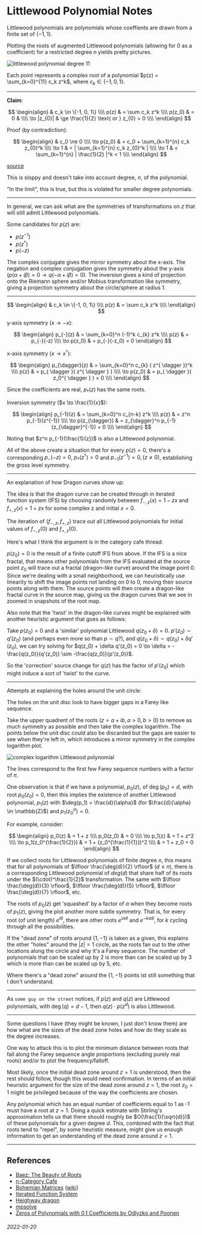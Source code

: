Littlewood Polynomial Notes
===

Littlewood polynomials are polynomials whose coeffients are drawn from
a finite set of $\{-1,1\}$.

Plotting the roots of augmented Littlewood polynomials (allowing for 0 as a coefficient)
for a restricted degree $n$ yields pretty pictures.

![littlewood polynomial degree 11](img/littlewood_d11.png)

Each point represents a complex root of a polynomial $p(z) = \sum_{k=0}^{11} c_k z^k$, where
$c_k \in \{ -1, 0, 1 \}$.

---

**Claim**:

$$
\begin{align}
& c_k \in \{-1, 0, 1\} \\\\
p(z) & = \sum c_k z^k  \\\\
p(z_0) & = 0 & \\\\
\to |z_{0}| & \ge \frac{1}{2} \text{ or } z_{0} = 0 \\\\
\end{align}
$$

Proof (by contradiction):

$$
\begin{align}
& c_0 \ne 0  \\\\
 \to p(z_0) & = c_0 + \sum_{k=1}^{n} c_k z_{0}^k \\\\
 \to 1 & = | \sum_{k=1}^{n} c_k z_{0}^k | \\\\
 \to 1 & < \sum_{k=1}^{n} | \frac{1}{2} |^k < 1 \\\\
\end{align}
$$

[source](https://golem.ph.utexas.edu/category/2009/12/this_weeks_finds_in_mathematic_46.html#c030053)

This is sloppy and doesn't take into account degree, $n$, of the polynomial.

"In the limit", this is true, but this is violated for smaller degree polynomials.

---

In general, we can ask what are the symmetries of transformations on $z$ that will
still admit Littlewood polynomials.

Some candidates for $p(z)$ are:

* $p(z^{-1})$
* $p(z^{\dagger})$
* $p(-z)$

The complex conjugate gives the mirror symmetry about the x-axis.
The negation and complex conjugation gives the symmetry about the y-axis ($p(\alpha + i \beta) = 0 \to q(-\alpha + i \beta)=0$).
The inversion gives a kind of projection onto the Riemann sphere and/or Mobius transformation like
symmetry, giving a projection symmetry about the circle/sphere at radius 1.

---

$$
\begin{align}
& c_k \in \{-1, 0, 1\} \\\\
p(z) & = \sum c_k z^k \\\\
\end{align}
$$

y-axis symmetry ($x \to -x$):

$$
\begin{align}
p_{-}(z) & = \sum_{k=0}^n (-1)^k c_{k} z^k \\\\
p(z) & = p_{-}(-z) \\\\
\to p(z_0) & = p_{-}(-z_0) = 0
\end{align}
$$

x-axis symmetry ($x \to x^{ \dagger }$):

$$
\begin{align}
p_{\dagger}(z) & = \sum_{k=0}^n c_{k} ( z^{ \dagger })^k \\\\
p(z) & = p_{ \dagger }( z^{ \dagger } ) \\\\
\to p(z_0) & = p_{ \dagger }( z_0^{ \dagger } ) = 0 \\\\
\end{align}
$$

Since the coefficients are real, $p_{\dagger}(z)$ has the same roots.

Inversion symmetry ($x \to \frac{1}{x}$):

$$
\begin{align}
p_{-1}(z) & = \sum_{k=0}^n c_{n-k} z^k \\\\
p(z) & = z^n p_{-1}(z^{-1}) \\\\
\to p(z_{\dagger}) & = z_{\dagger}^n p_{-1}(z_{\dagger}^{-1}) = 0 \\\\
\end{align}
$$

Noting that $z^n p_{-1}(\frac{1}{z})$ is also a Littlewood polynomial.

All of the above create a situation that for every $p(z)=0$, there's a corresponding
$p_{-}(-z)=0$, $p_{\dagger}(z^{\dagger})=0$ and $p_{-1}(z^{-1})=0, (z \ne 0)$, establishing
the gross level symmetry.

---

An explanation of how Dragon curves show up:

The idea is that the dragon curve can be created through in iterated
function system (IFS) by choosing randomly between $f_{-,z}(x)=1-zx$ and $f_{+,z}(x)=1+zx$
for some complex z and initial $x=0$.


The iteration of $\{f_{-,z}, f_{+,z}\}$ trace out all Littlewood polynomials for
initial values of $f_{-,z}(0)$ and $f_{+,z}(0)$.

Here's what I think the argument is in the category cafe thread:

$p(z_0)=0$ is the result of a finite cutoff IFS from above.
If the IFS is a nice fractal, that means other polynomials from the IFS evaluated
at the source point $z_0$ will trace out a fractal (dragon-like curve) around the image point 0.
Since we're dealing with a small neighborhood, we can heuristically use linearity
to shift the image points not landing on 0 to 0, moving their source points along with them.
The source points will then create a dragon-like fractal curve in the source map,
giving us the dragon curves that we see in zoomed in snapshots of the root map.

Also note that the 'twist' in the dragon-like curves might be explained with another
heuristic argument that goes as follows:

Take $p(z_0)=0$ and a 'similar' polynomial Littlewood $q(z_0 + \delta) = 0$.
$p'(z_0) \sim  q'(z_0)$ (and perhaps even more so than $p \sim q$?), and
$q(z_0 + \delta) \sim  q(z_0) + \delta q'(z_0)$, we can try solving for
$q(z_0) + \delta q'(z_0) = 0 \to \delta = -\frac{q(z_0)}{q'(z_0)} \sim -\frac{q(z_0)}{p'(z_0)}$.

So the 'correction' source change for $q(z)$ has the factor of $p'(z_0)$ which might induce a
sort of 'twist' to the curve.


---

Attempts at explaining the holes around the unit circle:

The holes on the unit disc look to have bigger gaps in a Farey like sequence.

Take the upper quadrent of the roots ($z = a+ib, a>0, b>0$) to remove as much
symmetry as possible and then take the complex logarithm.
The points below the unit disc could also be discarded but the gaps are easier
to see when they're left in, which introduces a mirror symmetry in the complex
logarithm plot.

![complex logarithm Littlewood polynomial](img/ln_littlewood_d11.png)

The lines correspond to the first few Farey sequence numbers with a factor of $\pi$.

One observation is that if we have a polynomial, $p_0(z)$, of $\deg(p_0) = d$, with
root $p_0(z_0)=0$, then this implies the existence of another Littlewood polynomial,
$p_1(z)$ with $\deg(p_1) = \frac{d}{\alpha}$ (for $\frac{d}{\alpha} \in \mathbb{Z}$)  and $p_1(z_0^{\alpha}) = 0$.

For example, consider:

$$
\begin{align}
 p_0(z) & = 1 + z \\\\
 p_0(z_0) & = 0 \\\\
\to p_1(z) & = 1 + z^2 \\\\
\to p_1(z_0^{\frac{1}{2}}) & = 1 + (z_0^{\frac{1}{1}})^2 \\\\
 & = 1 + z_0 = 0
\end{align}
$$

If we collect roots for Littlewood polynomials of finite degree $n$, this means
that for all polynomials of $\lfloor \frac{\deg(d)}{2} \rfloor$ ($d \le n$), there is a
corresponding Littlewood polynomial of $deg(d)$ that share half of its roots under
the $(\cdot)^\frac{1}{2}$ transformation.
The same with $\lfloor \frac{\deg(d)}{3} \rfloor$, $\lfloor \frac{\deg(d)}{5} \rfloor$,
$\lfloor \frac{\deg(d)}{7} \rfloor$, etc.

The roots of $p_0(z)$ get 'squashed' by a factor of $\alpha$ when they become roots
of $p_1(z)$, giving the plot another more subtle symmetry.
That is, for every root (of unit length)  $e^{i \theta}$, there are other roots $e^{ i \alpha \theta }$
and $e^{ - k \alpha \theta }$, for $k$ cycling through all the possibilities.

If the "dead zone" of roots around $\{ 1, -1 \}$ is taken as a given, this explains
the other "holes" around the $|z| = 1$ circle, as the roots fan out to the other locations
along the circle and why it's a Farey sequence.
The number of polynomials that can be scaled up by $2$ is more than can be scaled up by $3$ which
is more than can be scaled up by $5$, etc.

Where there's a "dead zone" around the $\{ 1, -1 \}$ points ist still something that I don't understand.

---

As `some guy on the street` notices, if $p(z)$ and $q(z)$ are Littlewood polynomials, with $\deg(q) = d-1$, then
$q(z) \cdot p(z^d)$ is also Littlewood.

---

Some questions I have (they might be known, I just don't know them) are how what are the sizes of the dead zone
holes and how do they scale as the degree increases.

One way to attack this is to plot the minimum distance between roots that fall along the Farey sequence angle
proportions (excluding purely real roots) and/or to plot the frequency/falloff.

Most likely, once the initial dead zone around $z = 1$ is understood, then the rest should follow, though this
would need confirmation.
In terms of an initial heuristic argument for the size of the dead zone around $z=1$, the root $z_0=1$ might
be privileged because of the way the coefficients are chosen.

Any polynomial which has an equal number of coefficients equal to 1 as -1 must have a root at $z=1$.
Doing a quick estimate with Stirling's approximation tells us that there should roughly be $O(\frac{1}{\sqrt{d}})$
of these polynomials for a given degree $d$.
This, combined with the fact that roots tend to "repel", by some heuristic measure, might give us enough information
to get an understanding of the dead zone around $z=1$.

---


References
---

* [Baez: The Beauty of Roots](https://math.ucr.edu/home/baez/roots/)
* [n-Category Cafe](https://golem.ph.utexas.edu/category/2009/12/this_weeks_finds_in_mathematic_46.html)
* [Bohemian Matrices](http://www.bohemianmatrices.com/) ([wiki](https://en.wikipedia.org/wiki/Bohemian_matrices))
* [Iterated Function System](https://en.wikipedia.org/wiki/Iterated_function_system#Definition)
* [Heighway dragon](https://en.wikipedia.org/wiki/Dragon_curve#Heighway_dragon)
* [mpsolve](https://github.com/robol/MPSolve)
* [Zeros of Polynomials with 0,1 Coefficients by Odlyzko and Poonen](https://github.com/abetusk/papers/blob/release/MathMisc/zeros-polynomial-0-1_odlyzko_poonen.pdf)

###### 2022-01-20
